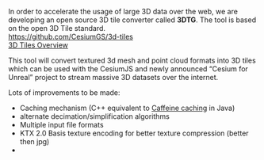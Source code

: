 In order to accelerate the usage of large 3D data over the web, we are developing an open source 3D tile converter called **3DTG**. 
The tool is based on the open 3D Tile standard.  
https://github.com/CesiumGS/3d-tiles  
[3D Tiles Overview](https://github.com/CesiumGS/3d-tiles/blob/main/3d-tiles-overview.pdf) 

This tool will convert textured 3d mesh and point cloud formats into 3D tiles which can be used with the CesiumJS and newly announced “Cesium for Unreal” project to stream massive 3D datasets over the internet.

Lots of improvements to be made:

- Caching mechanism (C++ equivalent to [Caffeine caching](https://github.com/ben-manes/caffeine) in Java)
- alternate decimation/simplification algorithms
- Multiple input file formats
- KTX 2.0 Basis texture encoding for better texture compression (better then jpg)
- 
